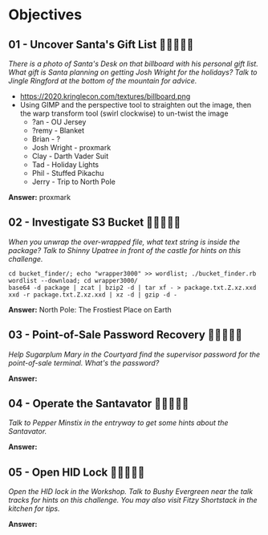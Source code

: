 # Objectives

## 01 - Uncover Santa's Gift List 🎄🌲🌲🌲🌲
*There is a photo of Santa's Desk on that billboard with his personal gift list. What gift is Santa planning on getting Josh Wright for the holidays? Talk to Jingle Ringford at the bottom of the mountain for advice.*

* https://2020.kringlecon.com/textures/billboard.png
* Using GIMP and the perspective tool to straighten out the image, then the warp transform tool (swirl clockwise) to un-twist the image
  * ?an - OU Jersey
  * ?remy - Blanket
  * Brian - ?
  * Josh Wright - proxmark
  * Clay - Darth Vader Suit
  * Tad - Holiday Lights
  * Phil - Stuffed Pikachu
  * Jerry - Trip to North Pole

**Answer:** proxmark


## 02 - Investigate S3 Bucket 🎄🌲🌲🌲🌲
*When you unwrap the over-wrapped file, what text string is inside the package? Talk to Shinny Upatree in front of the castle for hints on this challenge.*

```
cd bucket_finder/; echo "wrapper3000" >> wordlist; ./bucket_finder.rb wordlist --download; cd wrapper3000/
base64 -d package | zcat | bzip2 -d | tar xf - > package.txt.Z.xz.xxd
xxd -r package.txt.Z.xz.xxd | xz -d | gzip -d -
```

**Answer:** North Pole: The Frostiest Place on Earth


## 03 - Point-of-Sale Password Recovery 🎄🌲🌲🌲🌲
*Help Sugarplum Mary in the Courtyard find the supervisor password for the point-of-sale terminal. What's the password?*

**Answer:**


## 04 - Operate the Santavator 🎄🎄🌲🌲🌲
*Talk to Pepper Minstix in the entryway to get some hints about the Santavator.*

**Answer:**


## 05 - Open HID Lock 🎄🎄🌲🌲🌲
*Open the HID lock in the Workshop. Talk to Bushy Evergreen near the talk tracks for hints on this challenge. You may also visit Fitzy Shortstack in the kitchen for tips.*

**Answer:**
